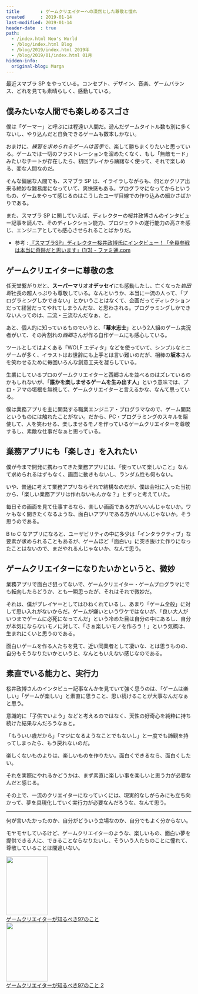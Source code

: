 ```yaml
---
title        : ゲームクリエイターへの漠然とした尊敬と憧れ
created      : 2019-01-14
last-modified: 2019-01-14
header-date  : true
path:
  - /index.html Neo's World
  - /blog/index.html Blog
  - /blog/2019/index.html 2019年
  - /blog/2019/01/index.html 01月
hidden-info:
  original-blog: Murga
---
```


最近スマブラ SP をやっている。コンセプト、デザイン、音楽、ゲームバランス、どれを見ても素晴らしく、感動している。

## 僕みたいな人間でも楽しめるスゴさ

僕は「ゲーマー」と呼ぶには程遠い人間だ。遊んだゲームタイトル数も別に多くないし、やり込んだと自負できるゲームも数本しかない。

おまけに、*練習を求められるゲームは苦手*で、楽して勝ちまくりたいと思っている。ゲームでは一切のフラストレーションを溜めたくなく、もし「無敵モード」みたいなチートが存在したら、初回プレイから躊躇なく使って、それで楽しめる、変な人間なのだ。

そんな偏屈な人間でも、スマブラ SP は、イライラしながらも、何とかクリア出来る絶妙な難易度になっていて、爽快感もある。プログラマになってからというもの、ゲームをやって感じるのはこうしたユーザ目線での作り込みの細かさばかりである。

また、スマブラ SP に関していえば、ディレクターの桜井政博さんのインタビュー記事を読んで、そのディレクション能力、プロジェクトの遂行能力の高さを感じ、エンジニアとしても感心させられることばかりだ。

- 参考 : [『スマブラSP』ディレクター桜井政博氏にインタビュー！「全員参戦は本当に奇跡だと思います」(1/3) - ファミ通.com](https://s.famitsu.com/news/201812/17169087.html)

## ゲームクリエイターに尊敬の念

任天堂繋がりだと、**スーパーマリオオデッセイ**にも感動したし、亡くなった*岩田聡*社長の超人っぷりも尊敬している。なんというか、本当に一流の人って、「プログラミングしかできない」とかいうことはなくて、企画だってディレクションだって経営だってやれてしまうんだな、と思わされる。プログラミングしかできない人ってのは、二流・三流なんだなぁ、と。

あと、個人的に知っているものでいうと、「**幕末志士**」という2人組のゲーム実況者がいて、その片割れの*西郷*さんが作る自作ゲームにも感心している。

ツールとしてはよくある「WOLF エディタ」などを使っていて、シンプルなミニゲームが多く、イラストはお世辞にも上手とは言い難いのだが、相棒の**坂本**さんを笑わせるために毎回いろんな創意工夫を凝らしている。

生業にしているプロのゲームクリエイターと西郷さんを並べるのはズレているのかもしれないが、「**誰かを楽しませるゲームを生み出す人**」という意味では、プロ・アマの垣根を無視して、ゲームクリエイターと言えるかな、なんて思っている。

僕は業務アプリを主に開発する職業エンジニア・プログラマなので、ゲーム開発というものには触れたことがない。だから、PC・プログラミングのスキルを駆使して、人を笑わせる、楽しませるモノを作っているゲームクリエイターを尊敬するし、素敵な仕事だなぁと思っている。

## 業務アプリにも「楽しさ」を入れたい

僕が今まで開発に携わってきた業務アプリには、「使っていて楽しいこと」なんて求められるはずもなく、画面に動きもないし、ランダム性も何もない。

いや、普通に考えて業務アプリならそれで結構なのだが、僕は会社に入った当初から、「楽しい業務アプリは作れないもんかな？」とずっと考えていた。

毎日その画面を見て仕事するなら、楽しい画面である方がいいんじゃないか。ワケもなく開きたくなるような、面白いアプリである方がいいんじゃないか。そう思うのである。

B to C なアプリになると、ユーザビリティの中に多少は「インタラクティブ」な要素が求められることもあるが、ゲームほど「面白い」に突き抜けた作りになったことはないので、まだやれるんじゃないか、なんて思う。

## ゲームクリエイターになりたいかというと、微妙

業務アプリで面白さ狙ってないで、ゲームクリエイター・ゲームプログラマにでも転向したらどうか、とも一瞬思ったが、それはそれで微妙だ。

それは、僕がプレイヤーとしてはひねくれているし、あまり「ゲーム全般」に対して思い入れがないからだ。ゲームが嫌いというワケではないが、「良い大人がいつまでゲームに必死になってんだ」という冷めた目は自分の中にあるし、自分が本気にならないモノに対して、「さぁ楽しいモノを作ろう！」という気概は、生まれにくいと思うのである。

面白いゲームを作る人たちを見て、近い同業者として凄いな、とは思うものの、自分もそうなりたいかというと、なんともいえない感じなのである。

## 素直でいる能力と、実行力

桜井政博さんのインタビュー記事なんかを見ていて強く思うのは、「ゲームは楽しい」「ゲームが楽しい」と素直に思うこと、思い続けることが大事なんだなぁと思う。

意識的に「子供でいよう」などと考えるのではなく、天性の好奇心を純粋に持ち続けた結果なんだろうなぁと。

「もういい歳だから」「マジになるようなことでもないし」と一度でも諦観を持ってしまったら、もう戻れないのだ。

楽しくないものよりは、楽しいものを作りたい。面白くできるなら、面白くしたい。

それを実際にやれるかどうかは、まず素直に楽しい事を楽しいと思う力が必要なんだと感じる。

その上で、一流のクリエイターになっていくには、現実的なしがらみにも立ち向かって、夢を具現化していく実行力が必要なんだろうな、なんて思う。

---

何が言いたかったのか、自分がどういう立場なのか、自分でもよく分からない。

モヤモヤしているけど、ゲームクリエイターのような、楽しいもの、面白い夢を提供できる人に、できることならなりたいし、そういう人たちのことに憧れて、尊敬していることは間違いない。

<div class="ad-amazon">
  <div class="ad-amazon-image">
    <a href="https://www.amazon.co.jp/dp/4873115701?tag=neos21-22&amp;linkCode=osi&amp;th=1&amp;psc=1">
      <img src="https://m.media-amazon.com/images/I/51yEUhDzaIL._SL160_.jpg" width="113" height="160">
    </a>
  </div>
  <div class="ad-amazon-info">
    <div class="ad-amazon-title">
      <a href="https://www.amazon.co.jp/dp/4873115701?tag=neos21-22&amp;linkCode=osi&amp;th=1&amp;psc=1">ゲームクリエイターが知るべき97のこと</a>
    </div>
  </div>
</div>

<div class="ad-amazon">
  <div class="ad-amazon-image">
    <a href="https://www.amazon.co.jp/dp/4873116228?tag=neos21-22&amp;linkCode=osi&amp;th=1&amp;psc=1">
      <img src="https://m.media-amazon.com/images/I/51xbXh2b7KL._SL160_.jpg" width="113" height="160">
    </a>
  </div>
  <div class="ad-amazon-info">
    <div class="ad-amazon-title">
      <a href="https://www.amazon.co.jp/dp/4873116228?tag=neos21-22&amp;linkCode=osi&amp;th=1&amp;psc=1">ゲームクリエイターが知るべき97のこと 2</a>
    </div>
  </div>
</div>
